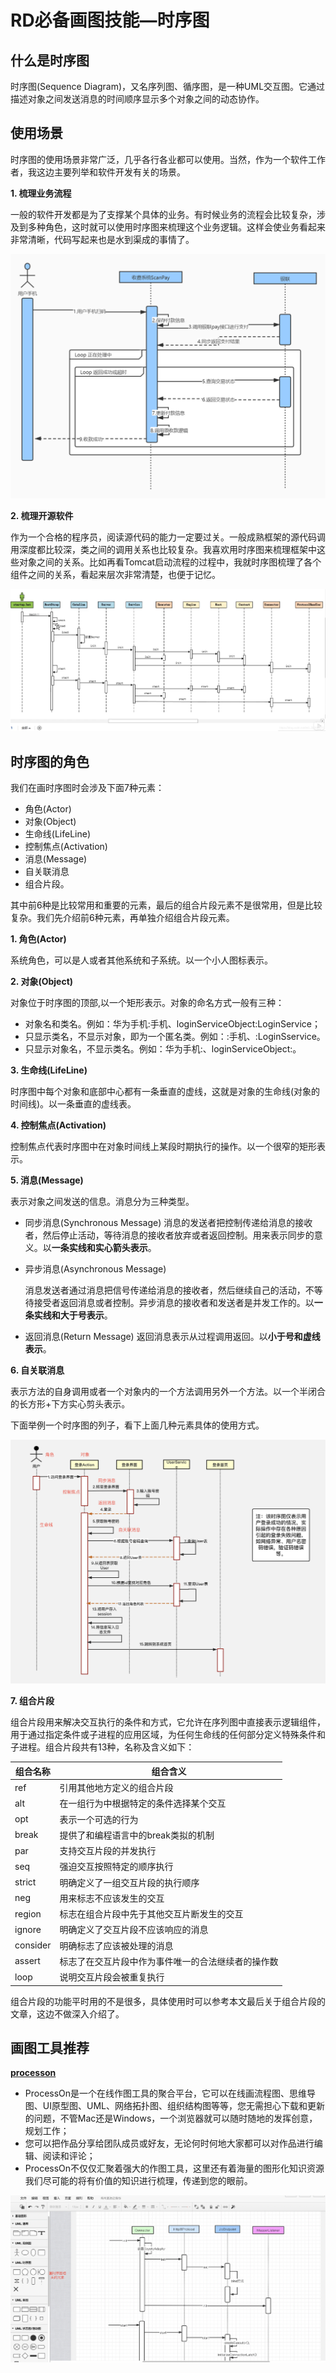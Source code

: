 # RD必备画图技能—时序图



## 什么是时序图

时序图(Sequence Diagram)，又名序列图、循序图，是一种UML交互图。它通过描述对象之间发送消息的时间顺序显示多个对象之间的动态协作。

## 使用场景

时序图的使用场景非常广泛，几乎各行各业都可以使用。当然，作为一个软件工作者，我这边主要列举和软件开发有关的场景。

**1. 梳理业务流程**

一般的软件开发都是为了支撑某个具体的业务。有时候业务的流程会比较复杂，涉及到多种角色，这时就可以使用时序图来梳理这个业务逻辑。这样会使业务看起来非常清晰，代码写起来也是水到渠成的事情了。

![](https://github.com/BrooksWon/Blogs/blob/master/dev/%E6%97%B6%E5%BA%8F%E5%9B%BE1.jpeg)

**2. 梳理开源软件**

作为一个合格的程序员，阅读源代码的能力一定要过关。一般成熟框架的源代码调用深度都比较深，类之间的调用关系也比较复杂。我喜欢用时序图来梳理框架中这些对象之间的关系。比如再看Tomcat启动流程的过程中，我就时序图梳理了各个组件之间的关系，看起来层次非常清楚，也便于记忆。

![](https://github.com/BrooksWon/Blogs/blob/master/dev/%E6%97%B6%E5%BA%8F%E5%9B%BE2.png)

## 时序图的角色

我们在画时序图时会涉及下面7种元素：

- 角色(Actor)
- 对象(Object)
- 生命线(LifeLine)
- 控制焦点(Activation)
- 消息(Message)
- 自关联消息
- 组合片段。

其中前6种是比较常用和重要的元素，最后的组合片段元素不是很常用，但是比较复杂。我们先介绍前6种元素，再单独介绍组合片段元素。

**1. 角色(Actor)**

系统角色，可以是人或者其他系统和子系统。以一个小人图标表示。

**2. 对象(Object)**

对象位于时序图的顶部,以一个矩形表示。对象的命名方式一般有三种：

- 对象名和类名。例如：华为手机:手机、loginServiceObject:LoginService；
- 只显示类名，不显示对象，即为一个匿名类。例如：:手机、:LoginSservice。
- 只显示对象名，不显示类名。例如：华为手机:、loginServiceObject:。

**3. 生命线(LifeLine)**

时序图中每个对象和底部中心都有一条垂直的虚线，这就是对象的生命线(对象的时间线)。以一条垂直的虚线表。

**4. 控制焦点(Activation)**

控制焦点代表时序图中在对象时间线上某段时期执行的操作。以一个很窄的矩形表示。

**5. 消息(Message)**

表示对象之间发送的信息。消息分为三种类型。

- 同步消息(Synchronous Message)
  消息的发送者把控制传递给消息的接收者，然后停止活动，等待消息的接收者放弃或者返回控制。用来表示同步的意义。以**一条实线和实心箭头表示**。

- 异步消息(Asynchronous Message)

  消息发送者通过消息把信号传递给消息的接收者，然后继续自己的活动，不等待接受者返回消息或者控制。异步消息的接收者和发送者是并发工作的。以**一条实线和大于号表示**。

- 返回消息(Return Message)
  返回消息表示从过程调用返回。以**小于号和虚线表示**。

**6. 自关联消息**

表示方法的自身调用或者一个对象内的一个方法调用另外一个方法。以一个半闭合的长方形+下方实心剪头表示。

下面举例一个时序图的列子，看下上面几种元素具体的使用方式。

![](https://github.com/BrooksWon/Blogs/blob/master/dev/%E6%97%B6%E5%BA%8F%E5%9B%BE3.png)

**7. 组合片段**

组合片段用来解决交互执行的条件和方式，它允许在序列图中直接表示逻辑组件，用于通过指定条件或子进程的应用区域，为任何生命线的任何部分定义特殊条件和子进程。组合片段共有13种，名称及含义如下：

| 组合名称 | 组合含义                                           |
| -------- | -------------------------------------------------- |
| ref      | 引用其他地方定义的组合片段                         |
| alt      | 在一组行为中根据特定的条件选择某个交互             |
| opt      | 表示一个可选的行为                                 |
| break    | 提供了和编程语言中的break类拟的机制                |
| par      | 支持交互片段的并发执行                             |
| seq      | 强迫交互按照特定的顺序执行                         |
| strict   | 明确定义了一组交互片段的执行顺序                   |
| neg      | 用来标志不应该发生的交互                           |
| region   | 标志在组合片段中先于其他交互片断发生的交互         |
| ignore   | 明确定义了交互片段不应该响应的消息                 |
| consider | 明确标志了应该被处理的消息                         |
| assert   | 标志了在交互片段中作为事件唯一的合法继续者的操作数 |
| loop     | 说明交互片段会被重复执行                           |

组合片段的功能平时用的不是很多，具体使用时可以参考本文最后关于组合片段的文章，这边不做深入介绍了。

## 画图工具推荐

**[processon](https://processon.com/)**

- ProcessOn是一个在线作图工具的聚合平台，它可以在线画流程图、思维导图、UI原型图、UML、网络拓扑图、组织结构图等等，您无需担心下载和更新的问题，不管Mac还是Windows，一个浏览器就可以随时随地的发挥创意，规划工作；
- 您可以把作品分享给团队成员或好友，无论何时何地大家都可以对作品进行编辑、阅读和评论；
- ProcessOn不仅仅汇聚着强大的作图工具，这里还有着海量的图形化知识资源我们尽可能的将有价值的知识进行梳理，传递到您的眼前。

![](https://github.com/BrooksWon/Blogs/blob/master/dev/%E6%97%B6%E5%BA%8F%E5%9B%BE4.png)

